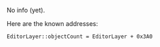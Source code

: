 No info (yet).

Here are the known addresses:

```
EditorLayer::objectCount = EditorLayer + 0x3A0
```